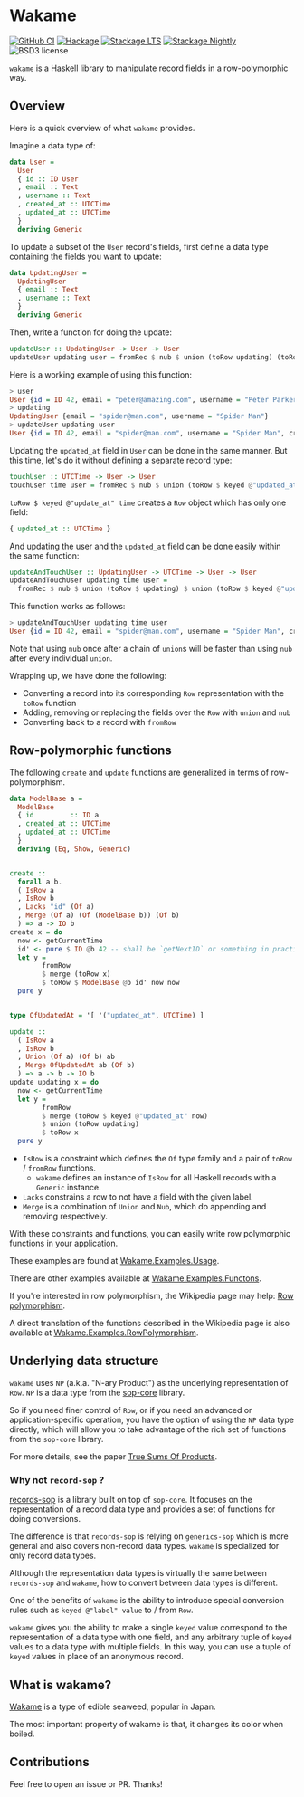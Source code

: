 # Wakame

[![GitHub CI](https://github.com/kayhide/wakame/workflows/CI/badge.svg)](https://github.com/kayhide/wakame/actions)
[![Hackage](https://img.shields.io/hackage/v/wakame.svg)](https://hackage.haskell.org/package/wakame)
[![Stackage LTS](http://stackage.org/package/wakame/badge/lts)](http://stackage.org/lts/package/wakame)
[![Stackage Nightly](http://stackage.org/package/wakame/badge/nightly)](http://stackage.org/nightly/package/wakame)
![BSD3 license](https://img.shields.io/badge/license-BSD3-blue.svg)

`wakame` is a Haskell library to manipulate record fields in a row-polymorphic way.

## Overview

Here is a quick overview of what `wakame` provides.

Imagine a data type of:

```haskell
data User =
  User
  { id :: ID User
  , email :: Text
  , username :: Text
  , created_at :: UTCTime
  , updated_at :: UTCTime
  }
  deriving Generic
```

To update a subset of the `User` record's fields, first define a data type containing the fields you want to update:

```haskell
data UpdatingUser =
  UpdatingUser
  { email :: Text
  , username :: Text
  }
  deriving Generic
```

Then, write a function for doing the update:


```haskell
updateUser :: UpdatingUser -> User -> User
updateUser updating user = fromRec $ nub $ union (toRow updating) (toRow user)
```

Here is a working example of using this function:

```haskell
> user
User {id = ID 42, email = "peter@amazing.com", username = "Peter Parker", created_at = 2020-06-16 11:22:11.991147596 UTC, updated_at = 2020-06-16 11:22:11.991147596 UTC}
> updating
UpdatingUser {email = "spider@man.com", username = "Spider Man"}
> updateUser updating user
User {id = ID 42, email = "spider@man.com", username = "Spider Man", created_at = 2020-06-16 11:22:11.991147596 UTC, updated_at = 2020-06-16 11:22:11.991147596 UTC}
```

Updating the `updated_at` field in `User` can be done in the same manner.  But
this time, let's do it without defining a separate record type:

```haskell
touchUser :: UTCTime -> User -> User
touchUser time user = fromRec $ nub $ union (toRow $ keyed @"updated_at" time) (toRow user)
```

`toRow $ keyed @"update_at" time` creates a `Row` object which has only one field:

```haskell
{ updated_at :: UTCTime }
```

And updating the user and the `updated_at` field can be done easily within the
same function:

```haskell
updateAndTouchUser :: UpdatingUser -> UTCTime -> User -> User
updateAndTouchUser updating time user =
  fromRec $ nub $ union (toRow $ updating) $ union (toRow $ keyed @"updated_at" time) (toRow user)
```

This function works as follows:

```haskell
> updateAndTouchUser updating time user
User {id = ID 42, email = "spider@man.com", username = "Spider Man", created_at = 2020-06-16 11:22:11.991147596 UTC, updated_at = 2020-06-16 11:31:35.170029827 UTC}
```

Note that using `nub` once after a chain of `union`s will be faster than using `nub`
after every individual `union`.

Wrapping up, we have done the following:

- Converting a record into its corresponding `Row` representation with the `toRow` function
- Adding, removing or replacing the fields over the `Row` with `union` and `nub`
- Converting back to a record with `fromRow`

## Row-polymorphic functions

The following `create` and `update` functions are generalized in terms of row-polymorphism.

```haskell
data ModelBase a =
  ModelBase
  { id         :: ID a
  , created_at :: UTCTime
  , updated_at :: UTCTime
  }
  deriving (Eq, Show, Generic)


create ::
  forall a b.
  ( IsRow a
  , IsRow b
  , Lacks "id" (Of a)
  , Merge (Of a) (Of (ModelBase b)) (Of b)
  ) => a -> IO b
create x = do
  now <- getCurrentTime
  id' <- pure $ ID @b 42 -- shall be `getNextID` or something in practice.
  let y =
        fromRow
        $ merge (toRow x)
        $ toRow $ ModelBase @b id' now now
  pure y


type OfUpdatedAt = '[ '("updated_at", UTCTime) ]

update ::
  ( IsRow a
  , IsRow b
  , Union (Of a) (Of b) ab
  , Merge OfUpdatedAt ab (Of b)
  ) => a -> b -> IO b
update updating x = do
  now <- getCurrentTime
  let y =
        fromRow
        $ merge (toRow $ keyed @"updated_at" now)
        $ union (toRow updating)
        $ toRow x
  pure y
```

- `IsRow` is a constraint which defines the `Of` type family and a pair of
  `toRow` / `fromRow` functions.
  - `wakame` defines an instance of `IsRow` for all Haskell records with a `Generic` instance.
- `Lacks` constrains a row to not have a field with the given label.
- `Merge` is a combination of `Union` and `Nub`, which do appending and removing respectively.

With these constraints and functions, you can easily write row polymorphic
functions in your application.

These examples are found at 
[Wakame.Examples.Usage](https://github.com/kayhide/wakame/blob/master/test/examples/Wakame/Examples/Usage.hs).

There are other examples available at 
[Wakame.Examples.Functons](https://github.com/kayhide/wakame/blob/master/test/examples/Wakame/Examples/Functions.hs).

If you're interested in row polymorphism, the Wikipedia page may help: 
[Row polymorphism](https://en.wikipedia.org/wiki/Row_polymorphism).

A direct translation of the functions described in the Wikipedia page is also available at 
[Wakame.Examples.RowPolymorphism](https://github.com/kayhide/wakame/blob/master/test/examples/Wakame/Examples/RowPolymorphism.hs).



## Underlying data structure

`wakame` uses `NP` (a.k.a. "N-ary Product") as the underlying representation of
`Row`.  `NP` is a data type from the
[sop-core](https://hackage.haskell.org/package/sop-core) library.

So if you need finer control of `Row`, or if you need an advanced or
application-specific operation, you have the option of using the `NP` data type
directly, which will allow you to take advantage of the rich set of functions
from the `sop-core` library.

For more details, see the paper [True Sums Of Products](https://www.andres-loeh.de/TrueSumsOfProducts/).


### Why not `record-sop` ?

[records-sop](https://hackage.haskell.org/package/records-sop) is a library
built on top of `sop-core`.  It focuses on the representation of a record data
type and provides a set of functions for doing conversions.

The difference is that `records-sop` is relying on `generics-sop` which is more 
general and also covers non-record data types. 
`wakame` is specialized for only record data types.

Although the representation data types is virtually the same between
`records-sop` and `wakame`, how to convert between data types is different.

One of the benefits of `wakame` is the ability to introduce special conversion 
rules such as `keyed @"label" value` to / from `Row`.

`wakame` gives you the ability to make a single `keyed` value correspond to the
representation of a data type with one field, and any arbitrary tuple of
`keyed` values to a data type with multiple fields.
In this way, you can use a tuple of `keyed` values in place of an anonymous record.

## What is wakame?

[Wakame](https://en.wikipedia.org/wiki/Wakame) is a type of edible seaweed, popular in Japan.

The most important property of wakame is that, it changes its color when boiled.

## Contributions

Feel free to open an issue or PR.
Thanks!
